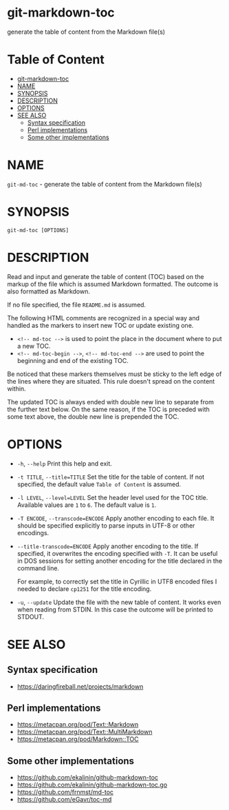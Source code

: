 # git-markdown-toc

generate the table of content from the Markdown file(s)

<!-- md-toc-begin -->
# Table of Content
* [git-markdown-toc](#git-markdown-toc)
* [NAME](#name)
* [SYNOPSIS](#synopsis)
* [DESCRIPTION](#description)
* [OPTIONS](#options)
* [SEE ALSO](#see-also)
  * [Syntax specification](#syntax-specification)
  * [Perl implementations](#perl-implementations)
  * [Some other implementations](#some-other-implementations)
<!-- md-toc-end -->

# NAME

`git-md-toc` - generate the table of content from the Markdown file(s)

# SYNOPSIS

```
git-md-toc [OPTIONS]
```

# DESCRIPTION

Read and input and generate the table of content (TOC) based on the
markup of the file which is assumed Markdown formatted. The outcome is
also formatted as Markdown.

If no file specified, the file `README.md` is assumed.

The following HTML comments are recognized in a special way and handled
as the markers to insert new TOC or update existing one.

* `<!-- md-toc -->`
  is used to point the place in the document where to put a new TOC.
* `<!-- md-toc-begin -->`, `<!-- md-toc-end -->`
  are used to point the beginning and end of the existing TOC.

Be noticed that these markers themselves must be sticky to the left edge
of the lines where they are situated. This rule doesn't spread on the
content within.

The updated TOC is always ended with double new line to separate from
the further text below. On the same reason, if the TOC is preceded with
some text above, the double new line is prepended the TOC.

# OPTIONS

* `-h`, `--help`
  Print this help and exit.

* `-t TITLE`, `--title=TITLE`
  Set the title for the table of content. If not specified, the
  default value `Table of Content` is assumed.

* `-l LEVEL`, `--level=LEVEL`
  Set the header level used for the TOC title. Available values are `1`
  to `6`. The default value is `1`.

* `-T ENCODE`, `--transcode=ENCODE`
  Apply another encoding to each file. It should be specified explicitly to
  parse inputs in UTF-8 or other encodings.

* `--title-transcode=ENCODE`
  Apply another encoding to the title. If specified, it overwrites the
  encoding specified with `-T`. It can be useful in DOS sessions for
  setting another encoding for the title declared in the command line.

  For example, to correctly set the title in Cyrillic in UTF8 encoded
  files I needed to declare `cp1251` for the title encoding.

* `-u`, `--update`
  Update the file with the new table of content. It works even when reading
  from STDIN. In this case the outcome will be printed to STDOUT.

# SEE ALSO

## Syntax specification

* https://daringfireball.net/projects/markdown

## Perl implementations

* https://metacpan.org/pod/Text::Markdown
* https://metacpan.org/pod/Text::MultiMarkdown
* https://metacpan.org/pod/Markdown::TOC

## Some other implementations

* https://github.com/ekalinin/github-markdown-toc
* https://github.com/ekalinin/github-markdown-toc.go
* https://github.com/frnmst/md-toc
* https://github.com/eGavr/toc-md
